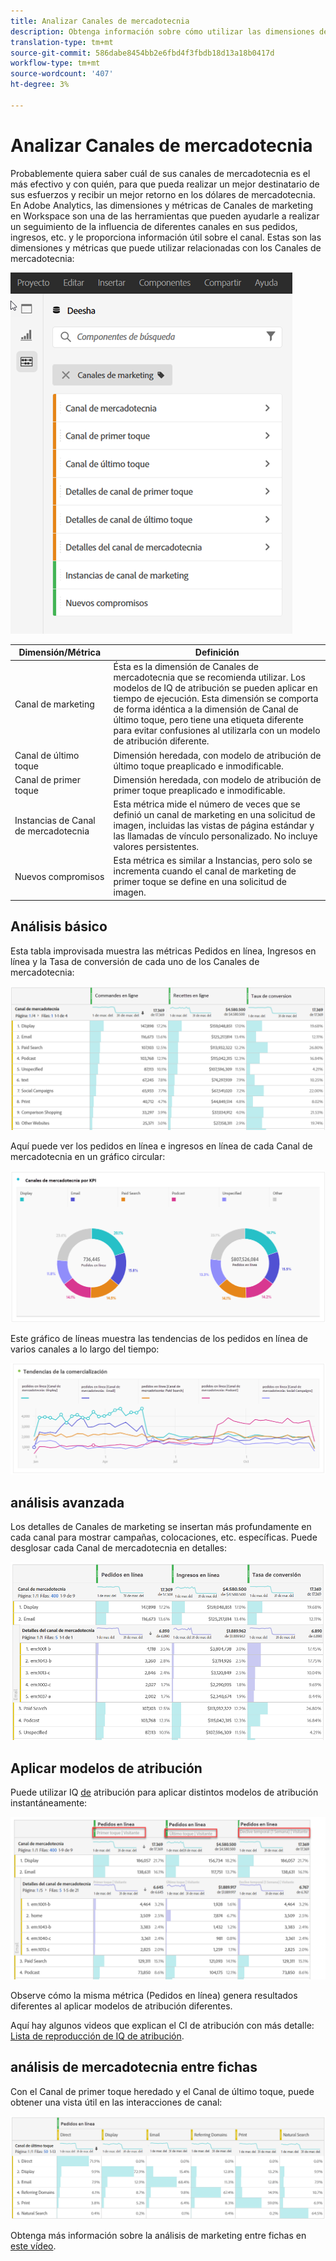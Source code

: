 ```yaml
---
title: Analizar Canales de mercadotecnia
description: Obtenga información sobre cómo utilizar las dimensiones de Canales de marketing en Workspace.
translation-type: tm+mt
source-git-commit: 586dabe8454bb2e6fbd4f3fbdb18d13a18b0417d
workflow-type: tm+mt
source-wordcount: '407'
ht-degree: 3%

---
```



# Analizar Canales de mercadotecnia

Probablemente quiera saber cuál de sus canales de mercadotecnia es el más efectivo y con quién, para que pueda realizar un mejor destinatario de sus esfuerzos y recibir un mejor retorno en los dólares de mercadotecnia. En Adobe Analytics, las dimensiones y métricas de Canales de marketing en Workspace son una de las herramientas que pueden ayudarle a realizar un seguimiento de la influencia de diferentes canales en sus pedidos, ingresos, etc. y le proporciona información útil sobre el canal. Estas son las dimensiones y métricas que puede utilizar relacionadas con los Canales de mercadotecnia:

![](assets/mc-dims.png)

| Dimensión/Métrica | Definición |
|---|---|
| Canal de marketing | Ésta es la dimensión de Canales de mercadotecnia que se recomienda utilizar. Los modelos de IQ de atribución se pueden aplicar en tiempo de ejecución. Esta dimensión se comporta de forma idéntica a la dimensión de Canal de último toque, pero tiene una etiqueta diferente para evitar confusiones al utilizarla con un modelo de atribución diferente. |
| Canal de último toque | Dimensión heredada, con modelo de atribución de último toque preaplicado e inmodificable. |
| Canal de primer toque | Dimensión heredada, con modelo de atribución de primer toque preaplicado e inmodificable. |
| Instancias de Canal de mercadotecnia | Esta métrica mide el número de veces que se definió un canal de marketing en una solicitud de imagen, incluidas las vistas de página estándar y las llamadas de vínculo personalizado. No incluye valores persistentes. |
| Nuevos compromisos | Esta métrica es similar a Instancias, pero solo se incrementa cuando el canal de marketing de primer toque se define en una solicitud de imagen. |

## Análisis básico

Esta tabla improvisada muestra las métricas Pedidos en línea, Ingresos en línea y la Tasa de conversión de cada uno de los Canales de mercadotecnia:

![](assets/mc-viz1.png)

Aquí puede ver los pedidos en línea e ingresos en línea de cada Canal de mercadotecnia en un gráfico circular:

![](assets/mc-viz2.png)

Este gráfico de líneas muestra las tendencias de los pedidos en línea de varios canales a lo largo del tiempo:

![](assets/mc-viz3.png)

## análisis avanzada

Los detalles de Canales de marketing se insertan más profundamente en cada canal para mostrar campañas, colocaciones, etc. específicas. Puede desglosar cada Canal de mercadotecnia en detalles:

![](assets/mc-viz4.png)

## Aplicar modelos de atribución

Puede utilizar IQ [de](https://docs.adobe.com/content/help/en/analytics/analyze/analysis-workspace/panels/attribution/use-attribution.html) atribución para aplicar distintos modelos de atribución instantáneamente:

![](assets/mc-viz5.png)

Observe cómo la misma métrica (Pedidos en línea) genera resultados diferentes al aplicar modelos de atribución diferentes.

Aquí hay algunos videos que explican el CI de atribución con más detalle: [Lista de reproducción de IQ de atribución](https://www.youtube.com/playlist?list=PL2tCx83mn7GuDzYEZ8jQlaScruZr3tBTR).

## análisis de mercadotecnia entre fichas

Con el Canal de primer toque heredado y el Canal de último toque, puede obtener una vista útil en las interacciones de canal:

![](assets/mc-viz6.png)

Obtenga más información sobre la análisis de marketing entre fichas en [este vídeo](https://www.youtube.com/watch?v=M3EOdONa-3E).
